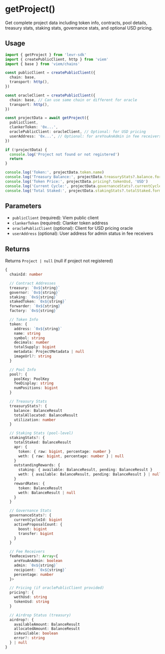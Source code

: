 # getProject()

Get complete project data including token info, contracts, pool details, treasury stats, staking stats, governance stats, and optional USD pricing.

## Usage

```typescript
import { getProject } from 'levr-sdk'
import { createPublicClient, http } from 'viem'
import { base } from 'viem/chains'

const publicClient = createPublicClient({
  chain: base,
  transport: http(),
})

const oracleClient = createPublicClient({
  chain: base, // Can use same chain or different for oracle
  transport: http(),
})

const projectData = await getProject({
  publicClient,
  clankerToken: '0x...',
  oraclePublicClient: oracleClient, // Optional: for USD pricing
  userAddress: '0x...', // Optional: for areYouAnAdmin in fee receivers
})

if (!projectData) {
  console.log('Project not found or not registered')
  return
}

console.log('Token:', projectData.token.name)
console.log('Treasury Balance:', projectData.treasuryStats?.balance.formatted)
console.log('Token Price:', projectData.pricing?.tokenUsd, 'USD')
console.log('Current Cycle:', projectData.governanceStats?.currentCycleId.toString())
console.log('Total Staked:', projectData.stakingStats?.totalStaked.formatted)
```

## Parameters

- `publicClient` (required): Viem public client
- `clankerToken` (required): Clanker token address
- `oraclePublicClient` (optional): Client for USD pricing oracle
- `userAddress` (optional): User address for admin status in fee receivers

## Returns

Returns `Project | null` (null if project not registered)

```typescript
{
  chainId: number

  // Contract Addresses
  treasury: `0x${string}`
  governor: `0x${string}`
  staking: `0x${string}`
  stakedToken: `0x${string}`
  forwarder: `0x${string}`
  factory: `0x${string}`

  // Token Info
  token: {
    address: `0x${string}`
    name: string
    symbol: string
    decimals: number
    totalSupply: bigint
    metadata: ProjectMetadata | null
    imageUrl?: string
  }

  // Pool Info
  pool?: {
    poolKey: PoolKey
    feeDisplay: string
    numPositions: bigint
  }

  // Treasury Stats
  treasuryStats?: {
    balance: BalanceResult
    totalAllocated: BalanceResult
    utilization: number
  }

  // Staking Stats (pool-level)
  stakingStats?: {
    totalStaked: BalanceResult
    apr: {
      token: { raw: bigint, percentage: number }
      weth: { raw: bigint, percentage: number } | null
    }
    outstandingRewards: {
      staking: { available: BalanceResult, pending: BalanceResult }
      weth: { available: BalanceResult, pending: BalanceResult } | null
    }
    rewardRates: {
      token: BalanceResult
      weth: BalanceResult | null
    }
  }

  // Governance Stats
  governanceStats?: {
    currentCycleId: bigint
    activeProposalCount: {
      boost: bigint
      transfer: bigint
    }
  }

  // Fee Receivers
  feeReceivers?: Array<{
    areYouAnAdmin: boolean
    admin: `0x${string}`
    recipient: `0x${string}`
    percentage: number
  }>

  // Pricing (if oraclePublicClient provided)
  pricing?: {
    wethUsd: string
    tokenUsd: string
  }

  // Airdrop Status (treasury)
  airdrop?: {
    availableAmount: BalanceResult
    allocatedAmount: BalanceResult
    isAvailable: boolean
    error?: string
  } | null
}
```
